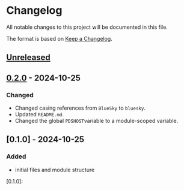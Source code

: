# Changelog
All notable changes to this project will be documented in this file.

The format is based on [Keep a Changelog](https://keepachangelog.com/en/1.0.0/).

## [Unreleased]

## [0.2.0] - 2024-10-25

### Changed

- Changed casing references from `BlueSky` to `bluesky`.
- Updated `README.md`.
- Changed the global `PDSHOST`variable to a module-scoped variable.

## [0.1.0] - 2024-10-25

### Added

- initial files and module structure

[Unreleased]: https://github.com/jdhitsolutions/PSBluesky/compare/v0.2.0..HEAD
[0.2.0]: https://github.com/jdhitsolutions/PSBluesky/compare/v0.1.0..v0.2.0
[0.1.0]: